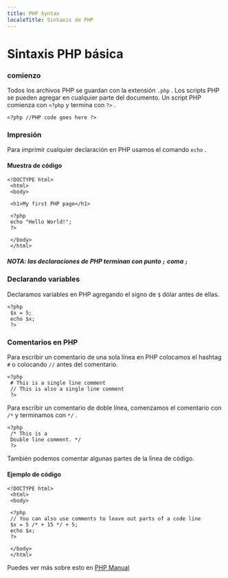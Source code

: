 ```yaml
---
title: PHP Syntax
localeTitle: Sintaxis de PHP
---
```

# Sintaxis PHP básica

### comienzo

Todos los archivos PHP se guardan con la extensión `.php` . Los scripts PHP se pueden agregar en cualquier parte del documento. Un script PHP comienza con `<?php` y termina con `?>` .

`<?php //PHP code goes here ?>`

### Impresión

Para imprimir cualquier declaración en PHP usamos el comando `echo` .

#### Muestra de código
```
<!DOCTYPE html> 
 <html> 
 <body> 
 
 <h1>My first PHP page</h1> 
 
 <?php 
 echo "Hello World!"; 
 ?> 
 
 </body> 
 </html> 
```

##### NOTA: las declaraciones de PHP terminan con punto `;` coma `;`

### Declarando variables

Declaramos variables en PHP agregando el signo de `$` dólar antes de ellas.
```
<?php 
 $x = 5; 
 echo $x; 
 ?> 
```

### Comentarios en PHP

Para escribir un comentario de una sola línea en PHP colocamos el hashtag `#` o colocando `//` antes del comentario.
```
<?php 
 # This is a single line comment 
 // This is also a single line comment 
 ?> 
```

Para escribir un comentario de doble línea, comenzamos el comentario con `/*` y terminamos con `*/` .
```
<?php 
 /* This is a 
 Double line comment. */ 
 ?> 
```

También podemos comentar algunas partes de la línea de código.

#### Ejemplo de código
```
<!DOCTYPE html> 
 <html> 
 <body> 
 
 <?php 
 // You can also use comments to leave out parts of a code line 
 $x = 5 /* + 15 */ + 5; 
 echo $x; 
 ?> 
 
 </body> 
 </html> 
```

Puedes ver más sobre esto en [PHP Manual](http://php.net/manual/en/)
